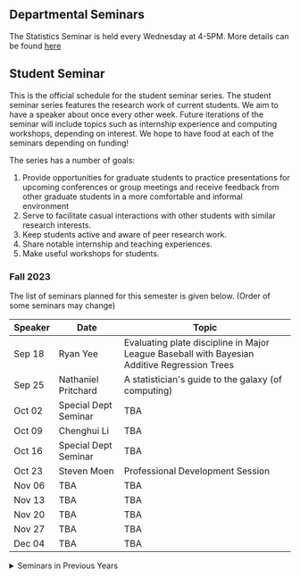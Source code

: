 ## Departmental Seminars

The Statistics Seminar is held every Wednesday at 4-5PM.
More details can be found [here](https://today.wisc.edu/events/tag/statistics%20seminars)

## Student Seminar

This is the official schedule for the student seminar series. The student seminar series features the research work of current students. We aim to have a speaker about once every other week. Future iterations of the seminar will include topics such as internship experience and computing workshops, depending on interest. We hope to have food at each of the seminars depending on funding!

The series has a number of goals:
1. Provide opportunities for graduate students to practice presentations for upcoming conferences or group meetings and receive feedback from other graduate students in a more comfortable and informal environment
2. Serve to facilitate casual interactions with other students with similar research interests.
3. Keep students active and aware of peer research work.
4. Share notable internship and teaching experiences.
5. Make useful workshops for students.


### Fall 2023

The list of seminars planned for this semester is given below. (Order of some seminars may change)

| Speaker          | Date   | Topic                                                                                                                                                    |
|------------------|--------|----------------------------------------------------------------------------------------------------------------------------------------------------------|
| Sep 18 | Ryan Yee  | Evaluating plate discipline in Major League Baseball with Bayesian Additive Regression Trees |
| Sep 25 | Nathaniel Pritchard  | A statistician's guide to the galaxy (of computing)|
| Oct 02 | Special Dept Seminar| TBA |
| Oct 09 | Chenghui Li | TBA |
| Oct 16 | Special Dept Seminar | TBA |
| Oct 23 | Steven Moen | Professional Development Session |
| Nov 06 | TBA | TBA |
| Nov 13 | TBA | TBA |
| Nov 20 | TBA | TBA |
| Nov 27 | TBA | TBA |
| Dec 04 | TBA | TBA |


<details>
<summary>Seminars in Previous Years</summary>

#### Spring 2019

| Speaker          | Date   | Topic                                                                                                                                                    |
|------------------|--------|----------------------------------------------------------------------------------------------------------------------------------------------------------|
| Ke Chen          | Feb 1  | <a href="fliers/chen_seminar_2019.pdf">Inverse Problem in Optimal Tomography</a>                                                                         |
| Gonzalo Contador | Feb 11 | <a href="fliers/Contador-Poster.pdf">Sampling a Multi-Dimensional Branching Tree</a>                                                                     |
| Ye Zheng         | Mar 29 | <a href="fliers/Zheng-March-29.pdf">Signals Recovery of Three-dimensional Chromatin Interactions: Statistical Challenges Lead to Biological Insights</a> |


#### Fall 2018

| Speaker           | Date   | Topic                                                                                                                                                            |
|-------------------|--------|------------------------------------------------------------------------------------------------------------------------------------------------------------------|
| Jake Maronge      | Nov 2  | <a href="fliers/maronge_seminar_2018.pdf">Making Websites with R</a>                                                                                             |
| Thevaa Chandereng | Nov 9  | <a href="fliers/chandereng_seminar_2018.pdf">Adaptive Bayesian Clinical Trial for Incorporating  Historical Data and Early Stopping for Success and Futility</a> |
| Yuhua Zhu         | Nov 16 | <a href="fliers/zhu_seminar_2018.pdf">A PDE Perspective of Stochastic Gradient Descent in Deep Learning</a>                                                      |
| Alex Hayes        | Nov 30 | <a href="fliers/hayes_seminar_2018.pdf">Solving the model representation problem with broom</a>                                                                  |
| Stephen Berg      | Dec 7  | <a href="fliers/berg_seminar_2018.pdf">Workshop on using Rcpp to write an R package</a> (<a href="workshops/berg/materials.zip">materials</a>)                   |

#### Spring 2018

| Speaker            | Date   | Topic                                                                                                                                                |
|--------------------|--------|------------------------------------------------------------------------------------------------------------------------------------------------------|
| Muxuan Liang       | Mar 2  | <a href="fliers/muxuan_seminar_2018.pdf">A Semiparametric Approach to Model Effect Modification</a>                                                  |
| Cora Allen-Coleman | Mar 9  | <a href="fliers/cora_seminar_2018.pdf">Ranking Methods</a>                                                                                           |
| Katie Gold         | Mar 23 | <a href="fliers/katie_seminar_2018.pdf">Hyperspectral reflectance-based predictive models for early disease detection</a>                            |
| Fred Boehm         | Apr 6  | <a href="fliers/fred_seminar_2018.pdf">Statistical Methods in Systems Genetics Studies</a>                                                           |
| Xiaowu Dai         | Apr 20 | <a href="fliers/xiaowu_seminar_2018.pdf">Optimal Nonparametric Estimation with Derivatives</a>                                                       |
| Ting Ye            | May 4  | <a href="fliers/ting_seminar_2018.pdf">A Robust Approach to Sample Size Calculation in Cancer Immunotherapy Trials with Delayed Treatment Effect</a> |

</details>